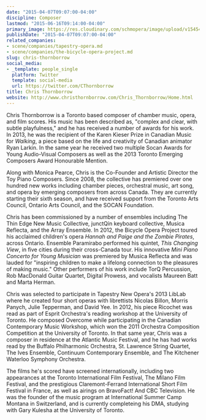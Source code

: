 ```yaml
---
date: "2015-04-07T09:07:00-04:00"
discipline: Composer
lastmod: "2015-06-16T09:14:00-04:00"
primary_image: https://res.cloudinary.com/schmopera/image/upload/v1545409169/media/webhook-uploads/1428411973110/ChrisThornborrowTwitter.jpeg.jpeg
publishDate: "2015-04-07T09:07:00-04:00"
related_companies:
- scene/companies/tapestry-opera.md
- scene/companies/the-bicycle-opera-project.md
slug: chris-thornborrow
social_media:
- _template: people_single
  platform: Twitter
  template: social-media
  url: https://twitter.com/CThornborrow
title: Chris Thornborrow
website: http://www.christhornborrow.com/Chris_Thornborrow/Home.html
---
```


Chris Thornborrow is a Toronto based composer of chamber music, opera, and film scores. His music has been described as, "complex and clear, with subtle playfulness," and he has received a number of awards for his work. In 2013, he was the recipient of the Karen Kieser Prize in Canadian Music for *Walking*, a piece based on the life and creativity of Canadian animator Ryan Larkin. In the same year he received two multiple Socan Awards for Young Audio-Visual Composers as well as the 2013 Toronto Emerging Composers Award Honourable Mention.

Along with Monica Pearce, Chris is the Co-Founder and Artistic Director the Toy Piano Composers. Since 2008, the collective has premiered over one hundred new works including chamber pieces, orchestral music, art song, and opera by emerging composers from across Canada. They are currently starting their sixth season, and have received support from the Toronto Arts Council, Ontario Arts Council, and the SOCAN Foundation.

Chris has been commissioned by a number of ensembles including The Thin Edge New Music Collective, junctQín keyboard collective, Musica Reflecta, and the Array Ensemble. In 2012, the Bicycle Opera Project toured his acclaimed children's opera *Hannah and Paige and the Zombie Pirates*, across Ontario. Ensemble Paramirabo performed his quintet, *This Changing View*, in five cities during their cross-Canada tour. His innovative *Mini Piano Concerto for Young Musician* was premiered by Musica Reflecta and was lauded for "inspiring children to make a lifelong connection to the pleasures of making music." Other performers of his work include TorQ Percussion, Rob MacDonald Guitar Quartet, Digital Prowess, and vocalists Maureen Batt and Marta Herman.

Chris was selected to participate in Tapestry New Opera's 2013 LibLab where he created four short operas with librettists Nicolas Billon, Morris Panych, Julie Tepperman, and David Yee. In 2012, his piece Ricochet was read as part of Esprit Orchestra's reading workshop at the University of Toronto. He composed Overcome while participating in the Canadian Contemporary Music Workshop, which won the 2011 Orchestra Composition Competition at the University of Toronto. In that same year, Chris was a composer in residence at the Atlantic Music Festival, and he has had works read by the Buffalo Philharmonic Orchestra, St. Lawrence String Quartet, The Ives Ensemble, Continuum Contemporary Ensemble, and The Kitchener Waterloo Symphony Orchestra. 

The films he's scored have screened internationally, including two appearances at the Toronto International Film Festival, The Milano Film Festival, and the prestigious Claremont-Ferrand International Short Film Festival in France, as well as airings on BravoFact! And CBC Television. He was the founder of the music program at International Summer Camp Montana in Switzerland, and is currently completeing his DMA, studying with Gary Kulesha at the University of Toronto.
